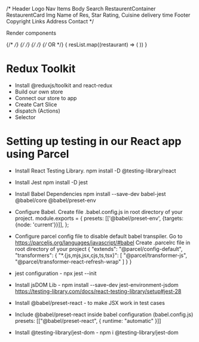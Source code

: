 /*
Header
  Logo
  Nav Items
Body
  Search
  RestaurentContainer
    RestaurentCard
      Img
      Name of Res, Star Rating, Cuisine delivery time
  Footer
    Copyright
    Links
    Address
    Contact
*/

Render components

  {/* <RestaurentCard resName = "Meghna Foods" coisine="Biryani, North Indian, Asian" ratings="4.4 stars" delTime="38 miutes"  />
    <RestaurentCard resName = "KFC" coisine="Burger, Fast Food" ratings="4.2 stars" delTime="44 minutes" /> */}
    {/* <RestaurentCard data={data2[0]} />
    <RestaurentCard data={data2[2]} /> */}
    {/* <RestaurentCard resData={resList} /> */}
    {/* OR */}
    {
        resList.map((restaurant) => (
            <RestaurentCard key={restaurant.info.id} resData={restaurant} />
        ))
    }


# Redux Toolkit
 - Install @reduxjs/toolkit and react-redux
 - Build our own store
 - Connect our store to app
 - Create Cart Slice
 - dispatch (Actions)
 - Selector

 #                                        Setting up testing in our React app using Parcel
 - Install React Testing Library.  npm install -D  @testing-library/react
 - Install Jest                    npm install -D  jest
 - Install Babel Dependencies      npm install --save-dev babel-jest @babel/core @babel/preset-env
 - Configure Babel.                Create file .babel.config.js in root directory of your project.
module.exports = {
  presets: [['@babel/preset-env', {targets: {node: 'current'}}]],
};
 - Configure parcel config file to disable default babel transpiler.
 Go to https://parceljs.org/languages/javascript/#babel
 Create .parcelrc file in root directory of your project
 {
  "extends": "@parcel/config-default",
  "transformers": {
    "*.{js,mjs,jsx,cjs,ts,tsx}": [
      "@parcel/transformer-js",
      "@parcel/transformer-react-refresh-wrap"
    ]
  }
} 
 - jest configuration - npx jest --init
 - Install jsDOM Lib -  npm install --save-dev jest-environment-jsdom
 https://testing-library.com/docs/react-testing-library/setup#jest-28
 
 - Install @babel/preset-react - to make JSX work in test cases
 - Include @babel/preset-react inside babel configuration (babel.config.js) 
    presets: [["@babel/preset-react", { runtime: "automatic" }]]
 - Install @testing-library/jest-dom - npm i @testing-library/jest-dom  
